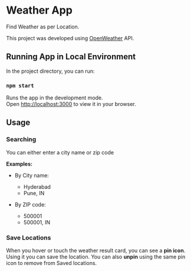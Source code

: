 # Weather App

Find Weather as per Location.

This project was developed using [OpenWeather](https://openweathermap.org/api) API.

## Running App in Local Environment

In the project directory, you can run:

### `npm start`

Runs the app in the development mode.\
Open [http://localhost:3000](http://localhost:3000) to view it in your browser.

## Usage

### Searching

You can either enter a city name or zip code

**Examples:**

- By City name:

  - Hyderabad
  - Pune, IN

- By ZIP code:

  - 500001
  - 500001, IN

### Save Locations

When you hover or touch the weather result card, you can see a **pin icon**. Using it you can save the location. You can also **unpin** using the same pin icon to remove from Saved locations.
